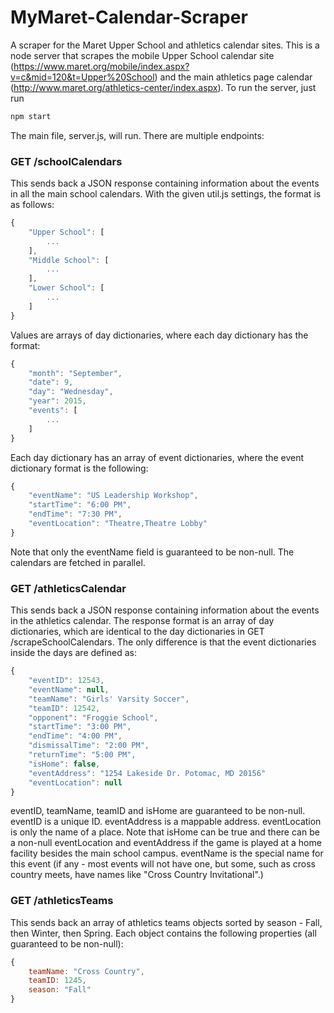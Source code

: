 # MyMaret-Calendar-Scraper
A scraper for the Maret Upper School and athletics calendar sites.
This is a node server that scrapes the mobile Upper School calendar site
(https://www.maret.org/mobile/index.aspx?v=c&mid=120&t=Upper%20School)
and the main athletics page calendar
(http://www.maret.org/athletics-center/index.aspx).
To run the server, just run

```javascript
npm start
```

The main file, server.js, will run.  There are multiple endpoints:
    
### GET /schoolCalendars

This sends back a JSON response containing information about the events in
all the main school calendars.  With the given util.js settings, the format
is as follows:

```javascript
{
    "Upper School": [
        ...
    ],
    "Middle School": [
        ...
    ],
    "Lower School": [
        ...
    ]
}
```

Values are arrays of day dictionaries, where each day dictionary has the format:

```javascript
{
    "month": "September",
    "date": 9,
    "day": "Wednesday",
    "year": 2015,
    "events": [
        ...
    ]
}
```

Each day dictionary has an array of event dictionaries, where the event
dictionary format is the following:

```javascript
{
    "eventName": "US Leadership Workshop",
    "startTime": "6:00 PM",
    "endTime": "7:30 PM",
    "eventLocation": "Theatre,Theatre Lobby"
}
```

Note that only the eventName field is guaranteed to be non-null.  The calendars
are fetched in parallel.

### GET /athleticsCalendar

This sends back a JSON response containing information about the events in the
athletics calendar.  The response format is an array of day dictionaries, which
are identical to the day dictionaries in GET /scrapeSchoolCalendars.  The only
difference is that the event dictionaries inside the days are defined as:

```javascript
{
    "eventID": 12543,
    "eventName": null,
    "teamName": "Girls' Varsity Soccer",
    "teamID": 12542,
    "opponent": "Froggie School",
    "startTime": "3:00 PM",
    "endTime": "4:00 PM",
    "dismissalTime": "2:00 PM",
    "returnTime": "5:00 PM",
    "isHome": false,
    "eventAddress": "1254 Lakeside Dr. Potomac, MD 20156"
    "eventLocation": null
}
```

eventID, teamName, teamID and isHome are guaranteed to be non-null.
eventID is a unique ID.  eventAddress is a mappable address.
eventLocation is only the name of a place.  Note that isHome can be true and
there can be a non-null eventLocation and eventAddress if the game is played at
a home facility besides the main school campus.  eventName is the special name
for this event (if any - most events will not have one, but some, such as cross
country meets, have names like "Cross Country Invitational".)

### GET /athleticsTeams

This sends back an array of athletics teams objects sorted by season - Fall,
then Winter, then Spring.  Each object contains the following properties 
(all guaranteed to be non-null):

```javascript
{
    teamName: "Cross Country",
    teamID: 1245,
    season: "Fall"
}
```

